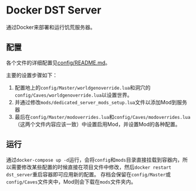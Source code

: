 # Docker DST Server

通过Docker来部署和运行饥荒服务器。

## 配置

各个文件的详细配置见[config/README.md](https://github.com/AcherStyx/Docker-Dont-Starve-Together-Server/blob/master/config/README.md)。

主要的设置步骤如下：
1. 配置地上的`config/Master/worldgenoverride.lua`和洞穴的`config/Caves/worldgenoverride.lua`以设置世界。
2. 并通过修改`mods/dedicated_server_mods_setup.lua`文件以添加Mod到服务器
3. 最后在`config/Master/modoverrides.lua`和`config/Caves/modoverrides.lua`（这两个文件内容应该一致）中设置启用Mod，并设置Mod的各种配置。

## 运行

通过`docker-compose up -d`运行，会将`config`和`mods`目录直接挂载到容器内，所以需要修改某些配置的时候直接在项目文件中修改，然后`docker restart dst_server`重启容器即可应用新的配置。
存档会保留在`config/Master`或`config/Caves`文件夹中，Mod则会下载在`mods`文件夹内。
